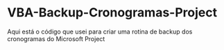 # VBA-Backup-Cronogramas-Project
Aqui está o código que usei para criar uma rotina de backup dos cronogramas do Microsoft Project
